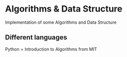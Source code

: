 ﻿# Algorithms & Data Structure

Implementation of some Algorithms and Data Structure

## Different languages

Python = Introduction to Algorithms from MIT<br>
